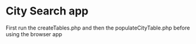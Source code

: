 # City Search app
First run the createTables.php and then the populateCityTable.php before using 
the browser app